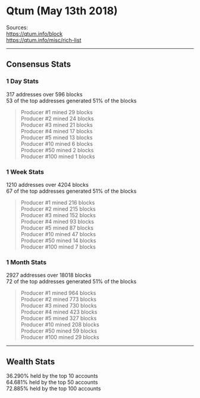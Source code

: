 # Qtum (May 13th 2018)
Sources:<br/>
https://qtum.info/block<br/>
https://qtum.info/misc/rich-list<br/>

---
## Consensus Stats
### 1 Day Stats
317 addresses over 596 blocks<br/>
53 of the top addresses generated 51% of the blocks<br/>
> Producer #1 mined 29 blocks<br/>
> Producer #2 mined 24 blocks<br/>
> Producer #3 mined 21 blocks<br/>
> Producer #4 mined 17 blocks<br/>
> Producer #5 mined 13 blocks<br/>
> Producer #10 mined 6 blocks<br/>
> Producer #50 mined 2 blocks<br/>
> Producer #100 mined 1 blocks<br/>

### 1 Week Stats
1210 addresses over 4204 blocks<br/>
67 of the top addresses generated 51% of the blocks<br/>
> Producer #1 mined 216 blocks<br/>
> Producer #2 mined 215 blocks<br/>
> Producer #3 mined 152 blocks<br/>
> Producer #4 mined 93 blocks<br/>
> Producer #5 mined 87 blocks<br/>
> Producer #10 mined 47 blocks<br/>
> Producer #50 mined 14 blocks<br/>
> Producer #100 mined 7 blocks<br/>

### 1 Month Stats
2927 addresses over 18018 blocks<br/>
72 of the top addresses generated 51% of the blocks<br/>
> Producer #1 mined 964 blocks<br/>
> Producer #2 mined 773 blocks<br/>
> Producer #3 mined 730 blocks<br/>
> Producer #4 mined 423 blocks<br/>
> Producer #5 mined 327 blocks<br/>
> Producer #10 mined 208 blocks<br/>
> Producer #50 mined 59 blocks<br/>
> Producer #100 mined 29 blocks<br/>

---
## Wealth Stats
36.290% held by the top 10 accounts<br/>
64.681% held by the top 50 accounts<br/>
72.885% held by the top 100 accounts<br/>
